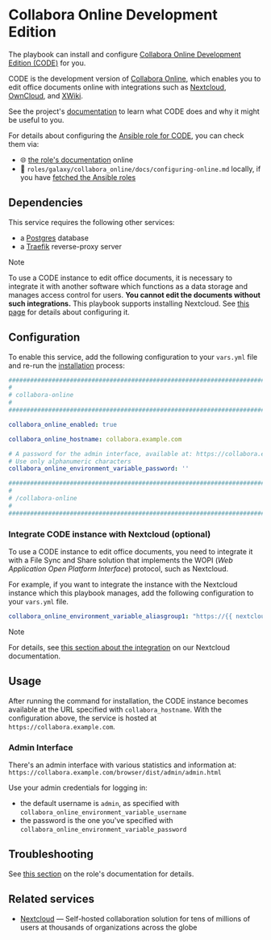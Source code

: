 <!--
SPDX-FileCopyrightText: 2020 - 2024 MDAD project contributors
SPDX-FileCopyrightText: 2020 - 2024 Slavi Pantaleev
SPDX-FileCopyrightText: 2020 Aaron Raimist
SPDX-FileCopyrightText: 2020 Chris van Dijk
SPDX-FileCopyrightText: 2020 Dominik Zajac
SPDX-FileCopyrightText: 2020 Mickaël Cornière
SPDX-FileCopyrightText: 2022 François Darveau
SPDX-FileCopyrightText: 2022 Julian Foad
SPDX-FileCopyrightText: 2022 Warren Bailey
SPDX-FileCopyrightText: 2023 Antonis Christofides
SPDX-FileCopyrightText: 2023 Felix Stupp
SPDX-FileCopyrightText: 2023 Julian-Samuel Gebühr
SPDX-FileCopyrightText: 2023 Pierre 'McFly' Marty
SPDX-FileCopyrightText: 2024 - 2025 Suguru Hirahara

SPDX-License-Identifier: AGPL-3.0-or-later
-->

# Collabora Online Development Edition

The playbook can install and configure [Collabora Online Development Edition (CODE)](https://www.collaboraonline.com/code/) for you.

CODE is the development version of [Collabora Online](https://www.collaboraonline.com/), which enables you to edit office documents online with integrations such as [Nextcloud](https://nextcloud.com/office/), [OwnCloud](https://owncloud.com/), and [XWiki](https://xwiki.com/en/Blog/Collabora-Connector-Application/).

See the project's [documentation](https://www.collaboraonline.com/code/) to learn what CODE does and why it might be useful to you.

For details about configuring the [Ansible role for CODE](https://github.com/mother-of-all-self-hosting/ansible-role-collabora-online), you can check them via:
- 🌐 [the role's documentation](https://github.com/mother-of-all-self-hosting/ansible-role-collabora-online/blob/main/docs/configuring-code.md) online
- 📁 `roles/galaxy/collabora_online/docs/configuring-online.md` locally, if you have [fetched the Ansible roles](../installing.md)

## Dependencies

This service requires the following other services:

- a [Postgres](postgres.md) database
- a [Traefik](traefik.md) reverse-proxy server

>[!NOTE]
> To use a CODE instance to edit office documents, it is necessary to integrate it with another software which functions as a data storage and manages access control for users. **You cannot edit the documents without such integrations.** This playbook supports installing Nextcloud. See [this page](nextcloud.md) for details about configuring it.

## Configuration

To enable this service, add the following configuration to your `vars.yml` file and re-run the [installation](../installing.md) process:

```yaml
########################################################################
#                                                                      #
# collabora-online                                                     #
#                                                                      #
########################################################################

collabora_online_enabled: true

collabora_online_hostname: collabora.example.com

# A password for the admin interface, available at: https://collabora.example.com/browser/dist/admin/admin.html
# Use only alphanumeric characters
collabora_online_environment_variable_password: ''

########################################################################
#                                                                      #
# /collabora-online                                                    #
#                                                                      #
########################################################################
```

### Integrate CODE instance with Nextcloud (optional)

To use a CODE instance to edit office documents, you need to integrate it with a File Sync and Share solution that implements the WOPI (*Web Application Open Platform Interface*) protocol, such as Nextcloud.

For example, if you want to integrate the instance with the Nextcloud instance which this playbook manages, add the following configuration to your `vars.yml` file.

```yaml
collabora_online_environment_variable_aliasgroup1: "https://{{ nextcloud_hostname | replace('.', '\\.') }}:443"
```

>[!NOTE]
> For details, see [this section about the integration](nextcloud.md#collabora-online-development-edition) on our Nextcloud documentation.

## Usage

After running the command for installation, the CODE instance becomes available at the URL specified with `collabora_hostname`. With the configuration above, the service is hosted at `https://collabora.example.com`.

### Admin Interface

There's an admin interface with various statistics and information at: `https://collabora.example.com/browser/dist/admin/admin.html`

Use your admin credentials for logging in:

- the default username is `admin`, as specified with `collabora_online_environment_variable_username`
- the password is the one you've specified with `collabora_online_environment_variable_password`

## Troubleshooting

See [this section](https://github.com/mother-of-all-self-hosting/ansible-role-collabora-online/blob/main/docs/configuring-code.md#troubleshooting) on the role's documentation for details.

## Related services

- [Nextcloud](nextcloud.md) — Self-hosted collaboration solution for tens of millions of users at thousands of organizations across the globe
